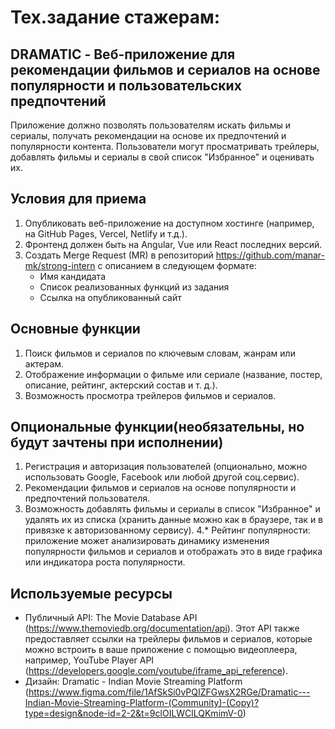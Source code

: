 # Тех.задание стажерам:

## DRAMATIC - Веб-приложение для рекомендации фильмов и сериалов на основе популярности и пользовательских предпочтений
Приложение должно позволять пользователям искать фильмы и сериалы, получать рекомендации на основе их предпочтений и популярности контента. Пользователи могут просматривать трейлеры, добавлять фильмы и сериалы в свой список "Избранное" и оценивать их.

## Условия для приема
1. Опубликовать веб-приложение на доступном хостинге (например, на GitHub Pages, Vercel, Netlify и т.д.).
2. Фронтенд должен быть на Angular, Vue или React последних версий.
3. Создать Merge Request (MR) в репозиторий https://github.com/manar-mk/strong-intern с описанием в следующем формате:
   - Имя кандидата
   - Список реализованных функций из задания
   - Ссылка на опубликованный сайт

## Основные функции
1. Поиск фильмов и сериалов по ключевым словам, жанрам или актерам.
2. Отображение информации о фильме или сериале (название, постер, описание, рейтинг, актерский состав и т. д.).
3. Возможность просмотра трейлеров фильмов и сериалов.

## Опциональные функции(необязательны, но будут зачтены при исполнении)
1. Регистрация и авторизация пользователей (опционально, можно использовать Google, Facebook или любой другой соц.сервис).
2. Рекомендации фильмов и сериалов на основе популярности и предпочтений пользователя.
3. Возможность добавлять фильмы и сериалы в список "Избранное" и удалять их из списка (хранить данные можно как в браузере, так и в привязке к авторизованному сервису).
4.* Рейтинг популярности: приложение может анализировать динамику изменения популярности фильмов и сериалов и отображать это в виде графика или индикатора роста популярности.

## Используемые ресурсы
- Публичный API: The Movie Database API (https://www.themoviedb.org/documentation/api). Этот API также предоставляет ссылки на трейлеры фильмов и сериалов, которые можно встроить в ваше приложение с помощью видеоплеера, например, YouTube Player API (https://developers.google.com/youtube/iframe_api_reference).
- Дизайн: Dramatic - Indian Movie Streaming Platform (https://www.figma.com/file/1AfSkSi0vPQIZFGwsX2RGe/Dramatic---Indian-Movie-Streaming-Platform-(Community)-(Copy)?type=design&node-id=2-2&t=9clOILWClLQKmimV-0)
